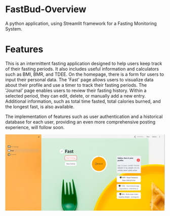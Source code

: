# FastBud-Overview 
A python application, using Streamlit framework for a Fasting Monitoring System.
# Features 
This is an intermittent fasting application designed to help users keep track of their fasting periods. It also includes useful information and calculators such as BMI, BMR, and TDEE.
On the homepage, there is a form for users to input their personal data. The 'Fast' page allows users to visualize data about their profile and use a timer to track their fasting periods.
The 'Journal' page enables users to review their fasting history. Within a selected period, they can edit, delete, or manually add a new entry. Additional information, such as total time fasted, total calories burned, and the longest fast, is also available.

The implementation of features such as user authentication and a historical database for each user, providing an even more comprehensive posting experience, will follow soon.

![alt text](https://github.com/sabixcel/FastBud/blob/main/images/Fast.PNG?raw=true)
